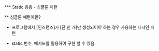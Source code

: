 \*\*\* Static 응용 - 싱글톤 패턴

\*\* 싱글톤 패턴이란?

- 프로그램에서 [인스턴스]가 [단 한 개]만 생성되어야 하는 경우 사용하는 디자인 패턴

- static 변수, 메서드를 활용하여 구현 할 수 있음.
